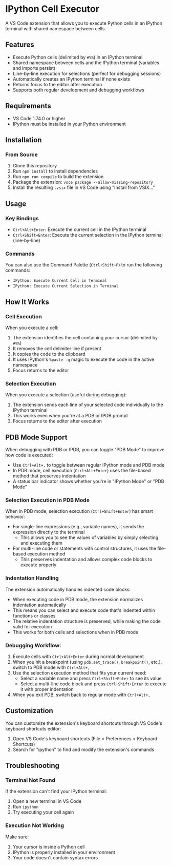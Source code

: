 # IPython Cell Executor

A VS Code extension that allows you to execute Python cells in an IPython terminal with shared namespace between cells.

## Features

- Execute Python cells (delimited by `#%%`) in an IPython terminal
- Shared namespace between cells and the IPython terminal (variables and imports persist)
- Line-by-line execution for selections (perfect for debugging sessions)
- Automatically creates an IPython terminal if none exists
- Returns focus to the editor after execution
- Supports both regular development and debugging workflows

## Requirements

- VS Code 1.74.0 or higher
- IPython must be installed in your Python environment

## Installation

### From Source

1. Clone this repository
2. Run `npm install` to install dependencies
3. Run `npm run compile` to build the extension
4. Package the extension: `vsce package --allow-missing-repository`
5. Install the resulting `.vsix` file in VS Code using "Install from VSIX..."

## Usage

### Key Bindings

- `Ctrl+Alt+Enter`: Execute the current cell in the IPython terminal
- `Ctrl+Shift+Enter`: Execute the current selection in the IPython terminal (line-by-line)

### Commands

You can also use the Command Palette (`Ctrl+Shift+P`) to run the following commands:

- `IPython: Execute Current Cell in Terminal`
- `IPython: Execute Current Selection in Terminal`

## How It Works

### Cell Execution

When you execute a cell:

1. The extension identifies the cell containing your cursor (delimited by `#%%`)
2. It removes the cell delimiter line if present
3. It copies the code to the clipboard
4. It uses IPython's `%paste -q` magic to execute the code in the active namespace
5. Focus returns to the editor

### Selection Execution

When you execute a selection (useful during debugging):

1. The extension sends each line of your selected code individually to the IPython terminal
2. This works even when you're at a PDB or IPDB prompt
3. Focus returns to the editor after execution

## PDB Mode Support

When debugging with PDB or IPDB, you can toggle "PDB Mode" to improve how code is executed:

- Use `Ctrl+Alt+,` to toggle between regular IPython mode and PDB mode
- In PDB mode, cell execution (`Ctrl+Alt+Enter`) uses the file-based method that preserves indentation
- A status bar indicator shows whether you're in "IPython Mode" or "PDB Mode"

### Selection Execution in PDB Mode

When in PDB mode, selection execution (`Ctrl+Shift+Enter`) has smart behavior:

- For single-line expressions (e.g., variable names), it sends the expression directly to the terminal
  - This allows you to see the values of variables by simply selecting and executing them
- For multi-line code or statements with control structures, it uses the file-based execution method
  - This preserves indentation and allows complex code blocks to execute properly

### Indentation Handling

The extension automatically handles indented code blocks:

- When executing code in PDB mode, the extension normalizes indentation automatically
- This means you can select and execute code that's indented within functions or classes
- The relative indentation structure is preserved, while making the code valid for execution
- This works for both cells and selections when in PDB mode

### Debugging Workflow:

1. Execute cells with `Ctrl+Alt+Enter` during normal development
2. When you hit a breakpoint (using `pdb.set_trace()`, `breakpoint()`, etc.), switch to PDB mode with `Ctrl+Alt+,`
3. Use the selection execution method that fits your current need:
   - Select a variable name and press `Ctrl+Shift+Enter` to see its value
   - Select a multi-line code block and press `Ctrl+Shift+Enter` to execute it with proper indentation
4. When you exit PDB, switch back to regular mode with `Ctrl+Alt+,`

## Customization

You can customize the extension's keyboard shortcuts through VS Code's keyboard shortcuts editor:
1. Open VS Code's keyboard shortcuts (File > Preferences > Keyboard Shortcuts)
2. Search for "ipython" to find and modify the extension's commands

## Troubleshooting

### Terminal Not Found

If the extension can't find your IPython terminal:

1. Open a new terminal in VS Code
2. Run `ipython`
3. Try executing your cell again

### Execution Not Working

Make sure:

1. Your cursor is inside a Python cell
2. IPython is properly installed in your environment
3. Your code doesn't contain syntax errors
